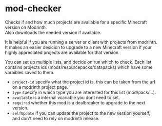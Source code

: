 # mod-checker
Checks if and how much projects are available for a specific Minecraft version on Modrinth.  
Also downloads the needed version if available.

It is helpful if you are running a server or client with projects from modrinth.
It makes an easier desicion to upgrade to a new Minecraft version if your highly appreciated projects are available for that version.

You can set up multiple lists, and decide on run which to check.
Each list contains projects ids (mods/resourcepacks/datapacks) which have some varaibles saved to them. 
 * `project-id` specify what the project id is, this can be taken from the url on a modrinth project page.
 * `type` specify in which type you are interested for this list (mod/pack/...).
 * `available` is a internal vcariable you dont need to set.
 * `required` whether this mod is a dealbreaker to upgrade to the next version.
 * `selfUpdate` if you can update the project to the new version yourself, and don't need to rely on modrinth release.
